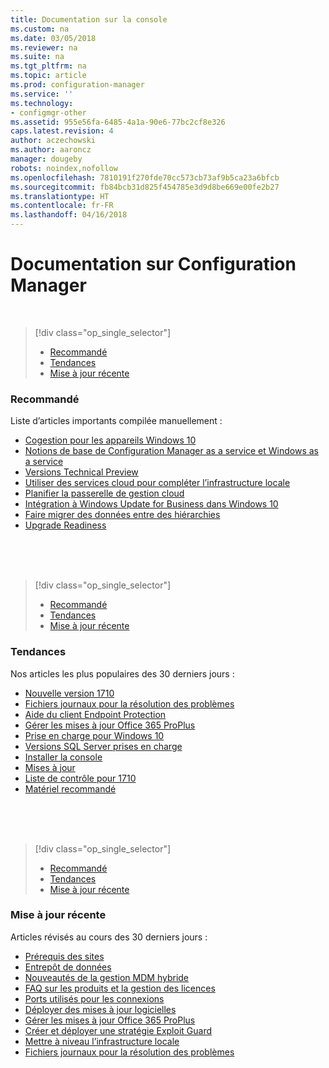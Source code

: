 ```yaml
---
title: Documentation sur la console
ms.custom: na
ms.date: 03/05/2018
ms.reviewer: na
ms.suite: na
ms.tgt_pltfrm: na
ms.topic: article
ms.prod: configuration-manager
ms.service: ''
ms.technology:
- configmgr-other
ms.assetid: 955e56fa-6485-4a1a-90e6-77bc2cf8e326
caps.latest.revision: 4
author: aczechowski
ms.author: aaroncz
manager: dougeby
robots: noindex,nofollow
ms.openlocfilehash: 7810191f270fde70cc573cb73af9b5ca23a6bfcb
ms.sourcegitcommit: fb84bcb31d825f454785e3d9d8be669e00fe2b27
ms.translationtype: HT
ms.contentlocale: fr-FR
ms.lasthandoff: 04/16/2018
---
```

<!-- 
TFS 1357546
This page displays in-console, under the Support workspace, Documentation node. 
-->


# <a name="configuration-manager-documentation"></a>Documentation sur Configuration Manager

</br>

<a name="bkmk_recommend"></a>  

> [!div class="op_single_selector"]
> - [Recommandé](#bkmk_recommend)
> - [Tendances](#bkmk_trend)
> - [Mise à jour récente](#bkmk_update)

### <a name="recommended"></a>Recommandé 
Liste d’articles importants compilée manuellement :

- [Cogestion pour les appareils Windows 10](/sccm/core/clients/manage/co-management-overview)
- [Notions de base de Configuration Manager as a service et Windows as a service](/sccm/core/understand/configuration-manager-and-windows-as-service)
- [Versions Technical Preview](/sccm/core/get-started/technical-preview)
- [Utiliser des services cloud pour compléter l’infrastructure locale](/sccm/core/understand/use-cloud-services)
- [Planifier la passerelle de gestion cloud](/sccm/core/clients/manage/plan-cloud-management-gateway)
- [Intégration à Windows Update for Business dans Windows 10](/sccm/sum/deploy-use/integrate-windows-update-for-business-windows-10)
- [Faire migrer des données entre des hiérarchies](/sccm/core/migration/migrate-data-between-hierarchies)
- [Upgrade Readiness](/sccm/core/clients/manage/upgrade/upgrade-analytics)


</br>

</br>

</br>

<a name="bkmk_trend"></a>  

> [!div class="op_single_selector"]
> - [Recommandé](#bkmk_recommend)
> - [Tendances](#bkmk_trend)
> - [Mise à jour récente](#bkmk_update)

### <a name="trending"></a>Tendances
Nos articles les plus populaires des 30 derniers jours :

- [Nouvelle version 1710](/sccm/core/plan-design/changes/whats-new-in-version-1710)
- [Fichiers journaux pour la résolution des problèmes](/sccm/core/plan-design/hierarchy/log-files)
- [Aide du client Endpoint Protection](/sccm/protect/deploy-use/endpoint-protection-client-help)
- [Gérer les mises à jour Office 365 ProPlus](/sccm/sum/deploy-use/manage-office-365-proplus-updates)
- [Prise en charge pour Windows 10](/sccm/core/plan-design/configs/support-for-windows-10)
- [Versions SQL Server prises en charge](/sccm/core/plan-design/configs/support-for-sql-server-versions)
- [Installer la console](/sccm/core/servers/deploy/install/install-consoles)
- [Mises à jour](/sccm/core/servers/manage/updates)
- [Liste de contrôle pour 1710](/sccm/core/servers/manage/checklist-for-installing-update-1710)
- [Matériel recommandé](/sccm/core/plan-design/configs/recommended-hardware)


</br>

</br>

</br>

<a name="bkmk_update"></a>  

> [!div class="op_single_selector"]
> - [Recommandé](#bkmk_recommend)
> - [Tendances](#bkmk_trend)
> - [Mise à jour récente](#bkmk_update)

### <a name="recently-updated"></a>Mise à jour récente
Articles révisés au cours des 30 derniers jours :

- [Prérequis des sites](/sccm/core/plan-design/configs/site-and-site-system-prerequisites)
- [Entrepôt de données](/sccm/core/servers/manage/data-warehouse)
- [Nouveautés de la gestion MDM hybride](/sccm/mdm/understand/whats-new-in-hybrid-mobile-device-management)
- [FAQ sur les produits et la gestion des licences](/sccm/core/understand/product-and-licensing-faq)
- [Ports utilisés pour les connexions](/sccm/core/plan-design/hierarchy/ports)
- [Déployer des mises à jour logicielles](/sccm/sum/deploy-use/deploy-software-updates)
- [Gérer les mises à jour Office 365 ProPlus](/sccm/sum/deploy-use/manage-office-365-proplus-updates)
- [Créer et déployer une stratégie Exploit Guard](/sccm/protect/deploy-use/create-deploy-exploit-guard-policy)
- [Mettre à niveau l’infrastructure locale](/sccm/core/servers/manage/upgrade-on-premises-infrastructure)
- [Fichiers journaux pour la résolution des problèmes](/sccm/core/plan-design/hierarchy/log-files)


